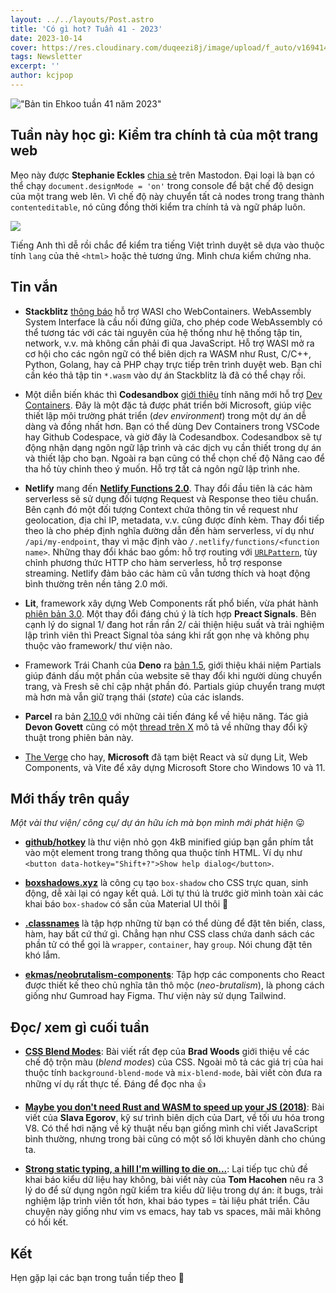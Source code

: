 ```yaml
---
layout: ../../layouts/Post.astro
title: 'Có gì hot? Tuần 41 - 2023'
date: 2023-10-14
cover: https://res.cloudinary.com/duqeezi8j/image/upload/f_auto/v1694145389/ehkoo/newsletters/w41-2023.png
tags: Newsletter
excerpt: ''
author: kcjpop
---
```


!["Bản tin Ehkoo tuần 41 năm 2023"](https://res.cloudinary.com/duqeezi8j/image/upload/f_auto/v1694145389/ehkoo/newsletters/w41-2023.png)

## Tuần này học gì: Kiểm tra chính tả của một trang web

Mẹo này được **Stephanie Eckles** [chia sẻ](https://front-end.social/@5t3ph/111200124958279871) trên Mastodon. Đại loại là bạn có thể chạy `document.designMode = 'on'` trong console để bật chế độ design của một trang web lên. Vì chế độ này chuyển tất cả nodes trong trang thành `contenteditable`, nó cũng đồng thời kiểm tra chính tả và ngữ pháp luôn.

![](https://res.cloudinary.com/duqeezi8j/image/upload/f_auto/v1697095071/ehkoo/e1c81cf0b87dc915.png)

Tiếng Anh thì dễ rồi chắc để kiểm tra tiếng Việt trình duyệt sẽ dựa vào thuộc tính `lang` của thẻ `<html>` hoặc thẻ tương ứng. Mình chưa kiểm chứng nha.

## Tin vắn

- **Stackblitz** [thông báo](https://blog.stackblitz.com/posts/announcing-wasi/) hỗ trợ WASI cho WebContainers. WebAssembly System Interface là cầu nối đứng giữa, cho phép code WebAssembly có thể tương tác với các tài nguyên của hệ thống như hệ thống tập tin, network, v.v. mà không cần phải đi qua JavaScript. Hỗ trợ WASI mở ra cơ hội cho các ngôn ngữ có thể biên dịch ra WASM như Rust, C/C++, Python, Golang, hay cả PHP chạy trực tiếp trên trình duyệt web. Bạn chỉ cần kéo thả tập tin `*.wasm` vào dự án Stackblitz là đã có thể chạy rồi.

- Một diễn biến khác thì **Codesandbox** [giới thiệu](https://codesandbox.io/blog/introducing-dev-container-support-in-codesandbox) tính năng mới hỗ trợ [Dev Containers](https://aka.ms/devcontainer.json). Đây là một đặc tả được phát triển bởi Microsoft, giúp việc thiết lập môi trường phát triển (_dev environment_) trong một dự án dễ dàng và đồng nhất hơn. Bạn có thể dùng Dev Containers trong VSCode hay Github Codespace, và giờ đây là Codesandbox. Codesandbox sẽ tự động nhận dạng ngôn ngữ lập trình và các dịch vụ cần thiết trong dự án và thiết lập cho bạn. Ngoài ra bạn cũng có thể chọn chế độ Nâng cao để tha hồ tùy chỉnh theo ý muốn. Hỗ trợ tất cả ngôn ngữ lập trình nhe.

- **Netlify** mang đến [**Netlify Functions 2.0**](https://www.netlify.com/blog/introducing-netlify-functions-2-0/). Thay đổi đầu tiên là các hàm serverless sẽ sử dụng đối tượng Request và Response theo tiêu chuẩn. Bên cạnh đó một đối tượng Context chứa thông tin về request như geolocation, địa chỉ IP, metadata, v.v. cũng được đính kèm. Thay đổi tiếp theo là cho phép định nghĩa đường dẫn đến hàm serverless, ví dụ như `/api/my-endpoint`, thay vì mặc định vào `/.netlify/functions/<function name>`. Những thay đổi khác bao gồm: hỗ trợ routing với [`URLPattern`](https://developer.mozilla.org/en-US/docs/Web/API/URLPattern), tùy chỉnh phương thức HTTP cho hàm serverless, hỗ trợ response streaming. Netlify đảm bảo các hàm cũ vẫn tương thích và hoạt động bình thường trên nền tảng 2.0 mới.

- **Lit**, framework xây dựng Web Components rất phổ biến, vừa phát hành [phiên bản 3.0](https://lit.dev/blog/2023-10-10-lit-3.0). Một thay đổi đáng chú ý là tích hợp **Preact Signals**. Bên cạnh lý do signal 1/ đang hot rần rần 2/ cải thiện hiệu suất và trải nghiệm lập trình viên thì Preact Signal tỏa sáng khi rất gọn nhẹ và không phụ thuộc vào framework/ thư viện nào.

- Framework Trái Chanh của **Deno** ra [bản 1.5](https://deno.com/blog/fresh-1.5), giới thiệu khái niệm Partials giúp đánh dấu một phần của website sẽ thay đổi khi người dùng chuyển trang, và Fresh sẽ chỉ cập nhật phần đó. Partials giúp chuyển trang mượt mà hơn mà vẫn giữ trạng thái (_state_) của các islands.

- **Parcel** ra bản [2.10.0](https://github.com/parcel-bundler/parcel/releases/tag/v2.10.0) với những cải tiến đáng kể về hiệu năng. Tác giả **Devon Govett** cũng có một [thread trên X](https://twitter.com/devongovett/status/1712169214872867288) mô tả về những thay đổi kỹ thuật trong phiên bản này.

- [The Verge](https://www.theverge.com/2023/10/6/23906082/microsoft-windows-app-store-web-version-launch) cho hay, **Microsoft** đã tạm biệt React và sử dụng Lit, Web Components, và Vite để xây dựng Microsoft Store cho Windows 10 và 11.

## Mới thấy trên quầy

_Một vài thư viện/ công cụ/ dự án hữu ích mà bọn mình mới phát hiện_ 😛

- [**github/hotkey**](https://github.com/github/hotkey) là thư viện nhỏ gọn 4kB minified giúp bạn gắn phím tắt vào một element trong trang thông qua thuộc tính HTML. Ví dụ như `<button data-hotkey="Shift+?">Show help dialog</button>`.

- [**boxshadows.xyz**](https://boxshadows.xyz/) là công cụ tạo `box-shadow` cho CSS trực quan, sinh động, dễ xài lại có ngay kết quả. Lời tự thú là trước giờ mình toàn xài các khai báo `box-shadow` có sẵn của Material UI thôi 🥲

- [**.classnames**](https://classnames.paulrobertlloyd.com/) là tập hợp những từ bạn có thể dùng để đặt tên biến, class, hàm, hay bất cứ thứ gì. Chẳng hạn như CSS class chứa danh sách các phần tử có thể gọi là `wrapper`, `container`, hay `group`. Nói chung đặt tên khó lắm.

- [**ekmas/neobrutalism-components**](https://github.com/ekmas/neobrutalism-components): Tập hợp các components cho React được thiết kế theo chủ nghĩa tân thô mộc (_neo-brutalism_), là phong cách giống như Gumroad hay Figma. Thư viện này sử dụng Tailwind.

## Đọc/ xem gì cuối tuần

- [**CSS Blend Modes**](https://garden.bradwoods.io/notes/css/blend-modes): Bài viết rất đẹp của **Brad Woods** giới thiệu về các chế độ trộn màu (_blend modes_) của CSS. Ngoài mô tả các giá trị của hai thuộc tính `background-blend-mode` và `mix-blend-mode`, bài viết còn đưa ra những ví dụ rất thực tế. Đáng để đọc nha 👍

- [**Maybe you don't need Rust and WASM to speed up your JS (2018)**](https://mrale.ph/blog/2018/02/03/maybe-you-dont-need-rust-to-speed-up-your-js.html): Bài viết của **Slava Egorov**, kỹ sư trình biên dịch của Dart, về tối ưu hóa trong V8. Có thể hơi nặng về kỹ thuật nếu bạn giống mình chỉ viết JavaScript bình thường, nhưng trong bài cũng có một số lời khuyên dành cho chúng ta.

- [**Strong static typing, a hill I'm willing to die on...**](https://www.svix.com/blog/strong-typing-hill-to-die-on/): Lại tiếp tục chủ đề khai báo kiểu dữ liệu hay không, bài viết này của **Tom Hacohen** nêu ra 3 lý do để sử dụng ngôn ngữ kiểm tra kiểu dữ liệu trong dự án: ít bugs, trải nghiệm lập trình viên tốt hơn, khai báo types = tài liệu phát triển. Câu chuyện này giống như vim vs emacs, hay tab vs spaces, mãi mãi không có hồi kết.

## Kết

Hẹn gặp lại các bạn trong tuần tiếp theo 👋
